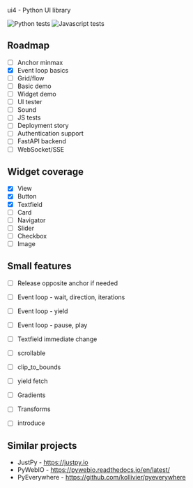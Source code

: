 ui4 - Python UI library

![Python tests](https://github.com/mikaelho/ui4/actions/workflows/ui4.yaml/badge.svg) ![Javascript tests](https://github.com/mikaelho/ui4/actions/workflows/ui4-js.yaml/badge.svg)

Roadmap
-------

- [ ] Anchor minmax
- [x] Event loop basics
- [ ] Grid/flow
- [ ] Basic demo
- [ ] Widget demo
- [ ] UI tester
- [ ] Sound
- [ ] JS tests
- [ ] Deployment story
- [ ] Authentication support
- [ ] FastAPI backend
- [ ] WebSocket/SSE

Widget coverage
---------------

- [x] View
- [x] Button
- [x] Textfield
- [ ] Card
- [ ] Navigator
- [ ] Slider
- [ ] Checkbox
- [ ] Image

Small features
--------------

- [ ] Release opposite anchor if needed
- [ ] Event loop - wait, direction, iterations
- [ ] Event loop - yield
- [ ] Event loop - pause, play
- [ ] Textfield immediate change
- [ ] scrollable
- [ ] clip_to_bounds
- [ ] yield fetch
- [ ] Gradients
- [ ] Transforms
- [ ] introduce


Similar projects
----------------

* JustPy - https://justpy.io
* PyWebIO - https://pywebio.readthedocs.io/en/latest/
* PyEverywhere - https://github.com/kollivier/pyeverywhere
